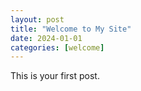 ```yaml
---
layout: post
title: "Welcome to My Site"
date: 2024-01-01
categories: [welcome]
---
```


This is your first post.
